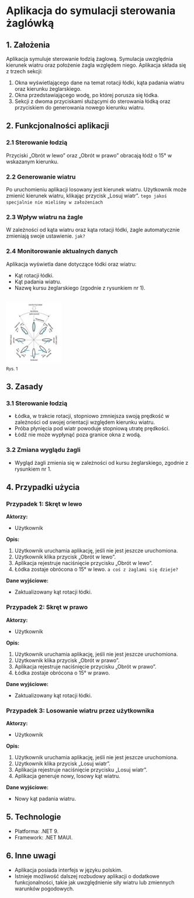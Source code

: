 # Aplikacja do symulacji sterowania żaglówką

## 1. Założenia
Aplikacja symuluje sterowanie łodzią żaglową. Symulacja uwzględnia kierunek wiatru oraz położenie żagla względem niego. Aplikacja składa się z trzech sekcji:
1. Okna wyświetlającego dane na temat rotacji łódki, kąta padania wiatru oraz kierunku żeglarskiego.
2. Okna przedstawiającego wodę, po której porusza się łódka.
3. Sekcji z dwoma przyciskami służącymi do sterowania łódką oraz przyciskiem do generowania nowego kierunku wiatru.

## 2. Funkcjonalności aplikacji

### 2.1 Sterowanie łodzią
Przyciski „Obrót w lewo” oraz „Obrót w prawo” obracają łódź o 15° w wskazanym kierunku.

### 2.2 Generowanie wiatru
Po uruchomieniu aplikacji losowany jest kierunek wiatru. Użytkownik może zmienić kierunek wiatru, klikając przycisk „Losuj wiatr”. ```tego jakoś specjalnie nie mieliśmy w założeniach```

### 2.3 Wpływ wiatru na żagle
W zależności od kąta wiatru oraz kąta rotacji łódki, żagle automatycznie zmieniają swoje ustawienie. ```jak?```

### 2.4 Monitorowanie aktualnych danych
Aplikacja wyświetla dane dotyczące łódki oraz wiatru:
- Kąt rotacji łódki.
- Kąt padania wiatru.
- Nazwę kursu żeglarskiego (zgodnie z rysunkiem nr 1).

<br><img src="kierunki_wiatru.jpg" style="width: 30%;">
<br><sub>Rys. 1</sub>

## 3. Zasady

### 3.1 Sterowanie łodzią
- Łódka, w trakcie rotacji, stopniowo zmniejsza swoją prędkość w zależności od swojej orientacji względem kierunku wiatru.
- Próba płynięcia pod wiatr powoduje stopniową utratę prędkości.
- Łódź nie może wypłynąć poza granice okna z wodą.

### 3.2 Zmiana wyglądu żagli
- Wygląd żagli zmienia się w zależności od kursu żeglarskiego, zgodnie z rysunkiem nr 1.

## 4. Przypadki użycia

### Przypadek 1: Skręt w lewo
**Aktorzy:**
- Użytkownik

**Opis:**
1. Użytkownik uruchamia aplikację, jeśli nie jest jeszcze uruchomiona.
2. Użytkownik klika przycisk „Obrót w lewo”.
3. Aplikacja rejestruje naciśnięcie przycisku „Obrót w lewo”.
4. Łódka zostaje obrócona o 15° w lewo.  ```a coś z żaglami się dzieje?```

**Dane wyjściowe:**
- Zaktualizowany kąt rotacji łódki.

### Przypadek 2: Skręt w prawo
**Aktorzy:**
- Użytkownik

**Opis:**
1. Użytkownik uruchamia aplikację, jeśli nie jest jeszcze uruchomiona.
2. Użytkownik klika przycisk „Obrót w prawo”.
3. Aplikacja rejestruje naciśnięcie przycisku „Obrót w prawo”.
4. Łódka zostaje obrócona o 15° w prawo.

**Dane wyjściowe:**
- Zaktualizowany kąt rotacji łódki.

### Przypadek 3: Losowanie wiatru przez użytkownika
**Aktorzy:**
- Użytkownik

**Opis:**
1. Użytkownik uruchamia aplikację, jeśli nie jest jeszcze uruchomiona.
2. Użytkownik klika przycisk „Losuj wiatr”.
3. Aplikacja rejestruje naciśnięcie przycisku „Losuj wiatr”.
4. Aplikacja generuje nowy, losowy kąt wiatru.

**Dane wyjściowe:**
- Nowy kąt padania wiatru.

## 5. Technologie
- Platforma: .NET 9.
- Framework: .NET MAUI.

## 6. Inne uwagi
- Aplikacja posiada interfejs w języku polskim.
- Istnieje możliwość dalszej rozbudowy aplikacji o dodatkowe funkcjonalności, takie jak uwzględnienie siły wiatru lub zmiennych warunków pogodowych.
